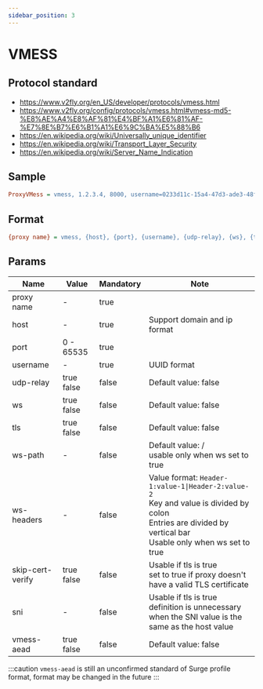 ```yaml
---
sidebar_position: 3
---
```


# VMESS

## Protocol standard

- https://www.v2fly.org/en_US/developer/protocols/vmess.html
- https://www.v2fly.org/config/protocols/vmess.html#vmess-md5-%E8%AE%A4%E8%AF%81%E4%BF%A1%E6%81%AF-%E7%8E%B7%E6%B1%A1%E6%9C%BA%E5%88%B6
- https://en.wikipedia.org/wiki/Universally_unique_identifier
- https://en.wikipedia.org/wiki/Transport_Layer_Security
- https://en.wikipedia.org/wiki/Server_Name_Indication

## Sample

```ini
ProxyVMess = vmess, 1.2.3.4, 8000, username=0233d11c-15a4-47d3-ade3-48ffca0ce119, udp-relay=false, ws=true, tls=true, ws-path=/v2, ws-headers=X-Header-1:value|X-Header-2:value, skip-cert-verify=true, sni=www.google.com, vmess-aead=true
```

## Format

```ini
{proxy name} = vmess, {host}, {port}, {username}, {udp-relay}, {ws}, {tls}, {ws-path}, {ws-headers}, {skip-cert-verify}, {sni}, {vmess-aead}
```

## Params

| Name             | Value            | Mandatory | Note                                                                                                                                                                            |
|------------------|------------------|-----------|---------------------------------------------------------------------------------------------------------------------------------------------------------------------------------|
| proxy name       | -                | true      |                                                                                                                                                                                 |
| host             | -                | true      | Support domain and ip format                                                                                                                                                    |
| port             | 0 - 65535        | true      |                                                                                                                                                                                 |
| username         | -                | true      | UUID format                                                                                                                                                                     |
| udp-relay        | true<br/>false   | false     | Default value: false                                                                                                                                                            |
| ws               | true<br/>false   | false     | Default value: false                                                                                                                                                            |
| tls              | true<br/>false   | false     | Default value: false                                                                                                                                                            |
| ws-path          | -                | false     | Default value: /<br/>usable only when ws set to true                                                                                                                            |
| ws-headers       | -                | false     | Value format: <code>Header-1:value-1\|Header-2:value-2</code><br/>Key and value is divided by colon<br/>Entries are divided by vertical bar<br/>Usable only when ws set to true |
| skip-cert-verify | true<br/>false   | false     | Usable if tls is true<br/>set to true if proxy doesn't have a valid TLS certificate                                                                                             |
| sni              | -                | false     | Usable if tls is true<br/>definition is unnecessary when the SNI value is the same as the host value                                                                            |
| vmess-aead       | true<br/>false   | false     | Default value: false                                                                                                                                                            |

:::caution
`vmess-aead` is still an unconfirmed standard of Surge profile format, format may be changed in the future
:::